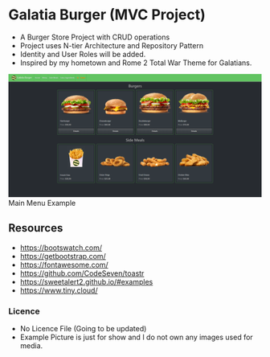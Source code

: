 # Galatia Burger (MVC Project)
* A Burger Store Project with CRUD operations
* Project uses N-tier Architecture and Repository Pattern 
* Identity and User Roles will be added.
* Inspired by my hometown and Rome 2 Total War Theme for Galatians.


![G Burger Main Menu](GalatiaBurgerWeb/wwwroot/images/assets/GBurgerMainMenu.png)
Main Menu Example


## Resources
* https://bootswatch.com/
* https://getbootstrap.com/
* https://fontawesome.com/
* https://github.com/CodeSeven/toastr
* https://sweetalert2.github.io/#examples
* https://www.tiny.cloud/


### Licence
* No Licence File (Going to be updated)
* Example Picture is just for show and I do not own any images used for media.



